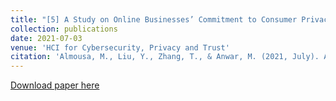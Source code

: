 ```yaml
---
title: "[5] A Study on Online Businesses’ Commitment to Consumer Privacy"
collection: publications
date: 2021-07-03
venue: 'HCI for Cybersecurity, Privacy and Trust'
citation: 'Almousa, M., Liu, Y., Zhang, T., & Anwar, M. (2021, July). A Study on Online Businesses’ Commitment to Consumer Privacy. In HCI for Cybersecurity, Privacy and Trust: Third International Conference, HCI-CPT 2021, Held as Part of the 23rd HCI International Conference, HCII 2021, Virtual Event, July 24–29, 2021, Proceedings (pp. 391-402). Cham: Springer International Publishing.'
---
```


  
[Download paper here](https://link.springer.com/chapter/10.1007/978-3-030-77392-2_25)
